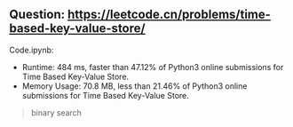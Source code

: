 ## Question: https://leetcode.cn/problems/time-based-key-value-store/

Code.ipynb:
* Runtime: 484 ms, faster than 47.12% of Python3 online submissions for Time Based Key-Value Store.
* Memory Usage: 70.8 MB, less than 21.46% of Python3 online submissions for Time Based Key-Value Store.
> binary search